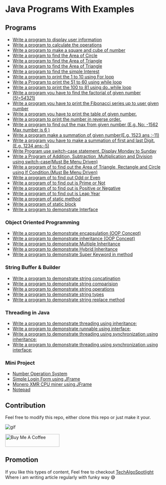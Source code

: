 # Java Programs With Examples

## Programs

- [Write a program to display user information](/src/module1/PrintValue.java)
- [Write a program to calculate the operations](/src/module1/Operations.java)
- [Write a program to make a square and cube of number](/src/module1/SquareCube.java)
- [Write a program to find the Area of Circle](/src/module1/AreaOfCircle.java)
- [Write a program to find the Area of Triangle](/src/module1/AreaOfTriangle.java)
- [Write a program to find the Area of Triangle](/src/module1/AreaOfTriangle.java)
- [Write a program to find the simple Interest](/src/module1/InterestCalculate.java)
- [Write a program to print the 1 to 10 using For loop](/src/module1/Forloop.java)
- [Write a Program to print the 51 to 60 using while loop](/src/module1/Whileloop.java)
- [Write a program to print the 100 to 81 using do..while loop](/src/module1/Do_whileloop.java)
- [Write a program you have to find the factorial of given number (5!=5*4*3*2*1)](/src/module1/Factorial.java)
- [Write a program you have to print the Fibonacci series up to user given number](/src/module1/Fibonacci.java)
- [Write a program you have to print the table of given number.](/src/module1/PrintTable.java)
- [Write a program to print the number in reverse order.](/src/module1/ReverseNumber.java)
- [Write a program to find out the max from given number (E.g. No: -1562 Max number is 6 )](/src/module1/MaxDigit.java)
- [Write a program make a summation of given number(E.g. 1523 ans :-11)](/src/module1/SummationNumber.java)
- [Write a program you have to make a summation of first and last Digit. (E.g. 1234 ans:-5)](/src/module1/SummationFirstLastNum.java)
- [Write Program use switch-case statement. Display Monday to Sunday](/src/module1/DisplayDaysOfWeek.java)
- [Write a Program of Addition, Subtraction ,Multiplication and Division using switch-case(Must Be Menu Driven)](/src/module1/Calculator.java)
- [Write a program of to find out the Area of Triangle, Rectangle and Circle using If Condition.(Must Be Menu Driven)](/src/module1/Area.java)
- [Write a program of to find out Odd or Even](/src/module1/OddEven.java)
- [Write a program of to find out is Prime or Not](/src/module1/isPrime.java)
- [Write a program of to find out is Positive or Negative](/src/module1/isPositive.java)
- [Write a program of to find out is Leap Year](/src/module1/LeapYear.java)
- [Write a program of static method](/src/module1/StaticMethod.java)
- [Write a program of static block](/src/module1/StaticBlock.java)
- [Write a program to demonstrate Interface](/src/module1/Interface.java)

### Object Oriented Programming 

- [Write a program to demonstrate encapsulation (OOP Concept)](/src/encapsulation/Main.java)
- [Write a program to demonstrate inheritance (OOP Concept)](/src/inheritence/Main.java)
- [Write a program to demonstrate Multiple Inheritance](/src/inheritence/MultipleInheritence.java)
- [Write a program to demonstrate Hybrid Inheritance](/src/inheritence/HybridInheritence.java)
- [Write a program to demonstrate Super Keyword in method](/src/inheritence/SuperKeywordEx.java)

### String Buffer & Builder

- [Write a program to demonstrate string concatination](/src/string_buffer_builder/StringConcatination.java)
- [Write a program to demonstrate string comparision](/src/string_buffer_builder/StringEquals.java)
- [Write a program to demonstrate string operations](/src/string_buffer_builder/StringOperations.java)
- [Write a program to demonstrate string types](/src/string_buffer_builder/TypeOfStrings.java)
- [Write a program to demonstrate string replace method](/src/string_buffer_builder/StringReplace.java)

### Threading in Java
- [Write a program to demonstrate threading using inheritance](/src/threads/ThreadUsingInheritense.java);
- [Write a program to demonstrate runnable using interface](/src/threads/RunnableUsingInterface.java);
- [Write a program to demonstrate threading using synchronization using inheritance](/src/threads/SyncMethodExample1.java);
- [Write a program to demonstrate threading using synchronization using interface](/src/threads/SyncMethodExample2.java);

### Mini Project

- [Number Operation System](/src/extra/NumberOperationsSystem.java)
- [Simple Login Form using JFrame](/src/jframe/StudentRegistrationForm.java)
- [Monero XMR CPU miner using JFrame](https://github.com/imkrunalkanojiya/Monero-miner-gui)
- [Notepad](https://github.com/imkrunalkanojiya/notepad-jframe)

## Contribution

Feel free to modify this repo, either clone this repo or just make it your.

![gif](https://media.giphy.com/media/gTURHJs4e2Ies/giphy.gif)

<a href="https://www.buymeacoffee.com/krunalkanojiya" target="_blank"><img src="https://cdn.buymeacoffee.com/buttons/default-orange.png" alt="Buy Me A Coffee" height="41" width="174"></a>

## Promotion

If you like this types of content, Feel free to checkout [TechAlgoSpotlight](https://techalgospotlight.com) Where i am writing article regularly with funky way 😅
